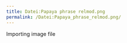 ```yaml
---
title: Datei:Papaya phrase relmod.png
permalink: /Datei:Papaya_phrase_relmod.png/
---
```


Importing image file